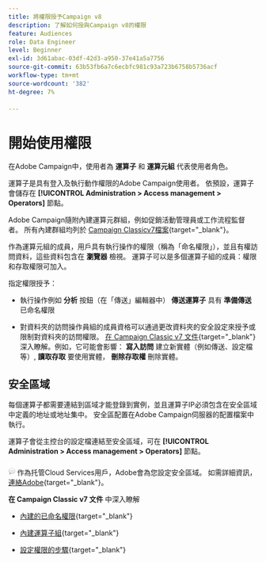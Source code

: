 ```yaml
---
title: 將權限授予Campaign v8
description: 了解如何授與Campaign v8的權限
feature: Audiences
role: Data Engineer
level: Beginner
exl-id: 3d61abac-03df-42d3-a950-37e41a5a7756
source-git-commit: 63b53fb6a7c6ecbfc981c93a723b6758b5736acf
workflow-type: tm+mt
source-wordcount: '382'
ht-degree: 7%

---
```


# 開始使用權限

在Adobe Campaign中，使用者為 **運算子** 和 **運算元組** 代表使用者角色。

運算子是具有登入及執行動作權限的Adobe Campaign使用者。 依預設，運算子會儲存在 **[!UICONTROL Administration > Access management > Operators]** 節點。

Adobe Campaign隨附內建運算元群組，例如促銷活動管理員或工作流程監督者。 所有內建群組均列於 [Campaign Classicv7檔案](https://experienceleague.adobe.com/docs/campaign-classic/using/getting-started/permissions/access-management-groups.html?lang=en#default-groups){target=&quot;_blank&quot;}。

作為運算元組的成員，用戶具有執行操作的權限（稱為「命名權限」），並且有權訪問資料，這些資料包含在 **瀏覽器** 檢視。 運算子可以是多個運算子組的成員：權限和存取權限可加入。

指定權限授予：

* 執行操作例如 **分析** 按鈕（在「傳送」編輯器中） **傳送運算子** 具有 **準備傳送** 已命名權限

* 對資料夾的訪問操作員組的成員資格可以通過更改資料夾的安全設定來授予或限制對資料夾的訪問權限。 [在 Campaign Classic v7 文件](https://experienceleague.adobe.com/docs/campaign-classic/using/getting-started/permissions/access-management-folders.html?lang=en#permissions-on-a-folder){target=&quot;_blank&quot;} 深入瞭解。例如，它可能會影響： **寫入訪問** 建立新實體（例如傳送、設定檔等）, **讀取存取** 要使用實體， **刪除存取權** 刪除實體。

## 安全區域

每個運算子都需要連結到區域才能登錄到實例，並且運算子IP必須包含在安全區域中定義的地址或地址集中。 安全區配置在Adobe Campaign伺服器的配置檔案中執行。

運算子會從主控台的設定檔連結至安全區域，可在 **[!UICONTROL Administration > Access management > Operators]** 節點。

![](../assets/do-not-localize/speech.png)  作為托管Cloud Services用戶，Adobe會為您設定安全區域。 如需詳細資訊， [連絡Adobe](https://helpx.adobe.com/tw/enterprise/admin-guide.html/enterprise/using/support-for-experience-cloud.ug.html){target=&quot;_blank&quot;}。

**在 Campaign Classic v7 文件** 中深入瞭解

* [內建的已命名權限](https://experienceleague.adobe.com/docs/campaign-classic/using/getting-started/permissions/access-management-named-rights.html){target=&quot;_blank&quot;}

* [內建運算子組](https://experienceleague.adobe.com/docs/campaign-classic/using/getting-started/permissions/access-management-groups.html?lang=en#default-groups){target=&quot;_blank&quot;}

* [設定權限的步驟](https://experienceleague.adobe.com/docs/campaign-classic/using/getting-started/permissions/access-management.html){target=&quot;_blank&quot;}
